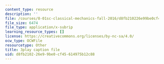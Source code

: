 ```yaml
---
content_type: resource
description: ''
file: /courses/8-01sc-classical-mechanics-fall-2016/d8fb210226e99be0cf45614975b12c88_z0xyQKalezI.srt
file_size: 6474
file_type: application/x-subrip
learning_resource_types: []
license: https://creativecommons.org/licenses/by-nc-sa/4.0/
ocw_type: OCWFile
resourcetype: Other
title: 3play caption file
uid: d8fb2102-26e9-9be0-cf45-614975b12c88
---
```

